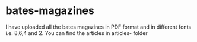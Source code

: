 # bates-magazines

I have uploaded all the bates magazines in PDF format and in different fonts i.e. 8,6,4 and 2. You can find the articles in articles-<font-size> folder
